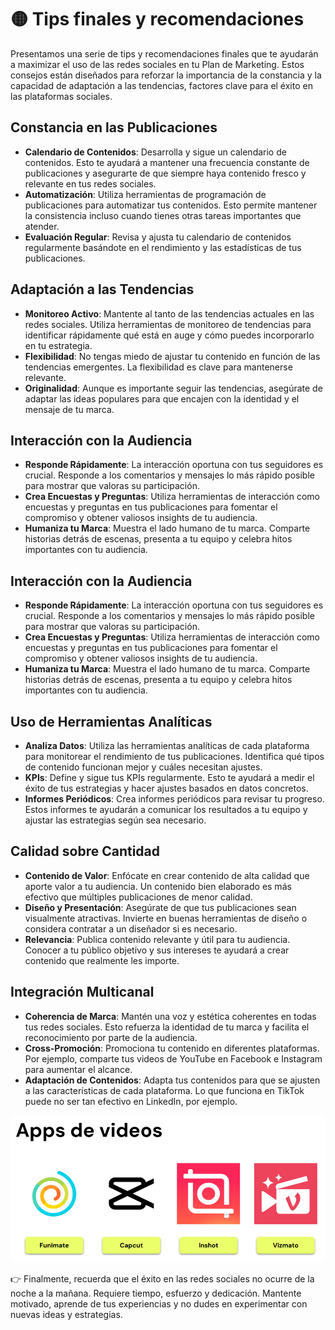 # 🟡 Tips finales y recomendaciones
Presentamos una serie de tips y recomendaciones finales que te ayudarán a maximizar el uso de las redes sociales en tu Plan de Marketing. Estos consejos están diseñados para reforzar la importancia de la constancia y la capacidad de adaptación a las tendencias, factores clave para el éxito en las plataformas sociales.

## Constancia en las Publicaciones
- **Calendario de Contenidos**: Desarrolla y sigue un calendario de contenidos. Esto te ayudará a mantener una frecuencia constante de publicaciones y asegurarte de que siempre haya contenido fresco y relevante en tus redes sociales.
- **Automatización**: Utiliza herramientas de programación de publicaciones para automatizar tus contenidos. Esto permite mantener la consistencia incluso cuando tienes otras tareas importantes que atender.
- **Evaluación Regular**: Revisa y ajusta tu calendario de contenidos regularmente basándote en el rendimiento y las estadísticas de tus publicaciones.

## Adaptación a las Tendencias
- **Monitoreo Activo**: Mantente al tanto de las tendencias actuales en las redes sociales. Utiliza herramientas de monitoreo de tendencias para identificar rápidamente qué está en auge y cómo puedes incorporarlo en tu estrategia.
- **Flexibilidad**: No tengas miedo de ajustar tu contenido en función de las tendencias emergentes. La flexibilidad es clave para mantenerse relevante.
- **Originalidad**: Aunque es importante seguir las tendencias, asegúrate de adaptar las ideas populares para que encajen con la identidad y el mensaje de tu marca.

## Interacción con la Audiencia
- **Responde Rápidamente**: La interacción oportuna con tus seguidores es crucial. Responde a los comentarios y mensajes lo más rápido posible para mostrar que valoras su participación.
- **Crea Encuestas y Preguntas**: Utiliza herramientas de interacción como encuestas y preguntas en tus publicaciones para fomentar el compromiso y obtener valiosos insights de tu audiencia.
- **Humaniza tu Marca**: Muestra el lado humano de tu marca. Comparte historias detrás de escenas, presenta a tu equipo y celebra hitos importantes con tu audiencia.

## Interacción con la Audiencia
- **Responde Rápidamente**: La interacción oportuna con tus seguidores es crucial. Responde a los comentarios y mensajes lo más rápido posible para mostrar que valoras su participación.
- **Crea Encuestas y Preguntas**: Utiliza herramientas de interacción como encuestas y preguntas en tus publicaciones para fomentar el compromiso y obtener valiosos insights de tu audiencia.
- **Humaniza tu Marca**: Muestra el lado humano de tu marca. Comparte historias detrás de escenas, presenta a tu equipo y celebra hitos importantes con tu audiencia.

## Uso de Herramientas Analíticas
- **Analiza Datos**: Utiliza las herramientas analíticas de cada plataforma para monitorear el rendimiento de tus publicaciones. Identifica qué tipos de contenido funcionan mejor y cuáles necesitan ajustes.
- **KPIs**: Define y sigue tus KPIs regularmente. Esto te ayudará a medir el éxito de tus estrategias y hacer ajustes basados en datos concretos.
- **Informes Periódicos**: Crea informes periódicos para revisar tu progreso. Estos informes te ayudarán a comunicar los resultados a tu equipo y ajustar las estrategias según sea necesario.

## Calidad sobre Cantidad
- **Contenido de Valor**: Enfócate en crear contenido de alta calidad que aporte valor a tu audiencia. Un contenido bien elaborado es más efectivo que múltiples publicaciones de menor calidad.
- **Diseño y Presentación**: Asegúrate de que tus publicaciones sean visualmente atractivas. Invierte en buenas herramientas de diseño o considera contratar a un diseñador si es necesario.
- **Relevancia**: Publica contenido relevante y útil para tu audiencia. Conocer a tu público objetivo y sus intereses te ayudará a crear contenido que realmente les importe.

## Integración Multicanal
- **Coherencia de Marca**: Mantén una voz y estética coherentes en todas tus redes sociales. Esto refuerza la identidad de tu marca y facilita el reconocimiento por parte de la audiencia.
- **Cross-Promoción**: Promociona tu contenido en diferentes plataformas. Por ejemplo, comparte tus videos de YouTube en Facebook e Instagram para aumentar el alcance.
- **Adaptación de Contenidos**: Adapta tus contenidos para que se ajusten a las características de cada plataforma. Lo que funciona en TikTok puede no ser tan efectivo en LinkedIn, por ejemplo.

![alt text](image-9.png)

👉 Finalmente, recuerda que el éxito en las redes sociales no ocurre de la noche a la mañana. Requiere tiempo, esfuerzo y dedicación. Mantente motivado, aprende de tus experiencias y no dudes en experimentar con nuevas ideas y estrategias.